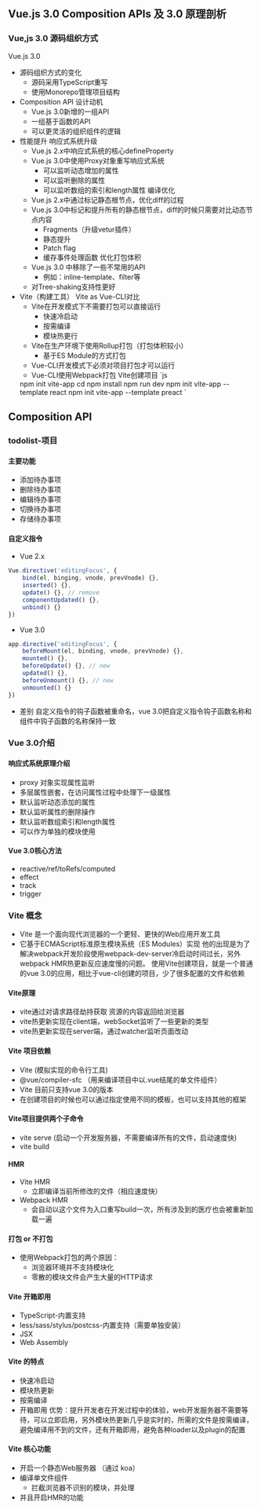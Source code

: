 ## Vue.js 3.0 Composition APIs 及 3.0 原理剖析
### Vue,js 3.0 源码组织方式
Vue.js 3.0
- 源码组织方式的变化
    - 源码采用TypeScript重写
    - 使用Monorepo管理项目结构
- Composition API
    设计动机
    - Vue.js 3.0新增的一组API
    - 一组基于函数的API
    - 可以更灵活的组织组件的逻辑
- 性能提升
    响应式系统升级
    - Vue.js 2.x中响应式系统的核心defineProperty
    - Vue.js 3.0中使用Proxy对象重写响应式系统
        - 可以监听动态增加的属性
        - 可以监听删除的属性
        - 可以监听数组的索引和length属性
    编译优化
    - Vue.js 2.x中通过标记静态根节点，优化diff的过程
    - Vue.js 3.0中标记和提升所有的静态根节点，diff的时候只需要对比动态节点内容
        - Fragments（升级vetur插件）
        - 静态提升
        - Patch flag
        - 缓存事件处理函数
    优化打包体积
    - Vue.js 3.0 中移除了一些不常用的API
        - 例如：inline-template、filter等
    - 对Tree-shaking支持性更好
- Vite（构建工具）
    Vite as Vue-CLI对比
    - Vite在开发模式下不需要打包可以直接运行
        - 快速冷启动
        - 按需编译
        - 模块热更行
    - Vite在生产环境下使用Rollup打包（打包体积较小）
        - 基于ES Module的方式打包
    - Vue-CLI开发模式下必须对项目打包才可以运行
    - Vue-CLI使用Webpack打包
    Vite创建项目
    `js
    <!-- Vite 创建项目 -->
    npm init vite-app <project-name>
    cd <project-name>
    npm install
    npm run dev
    <!-- 基于模板创建项目 -->
    npm init vite-app --template react
    npm init vite-app --template preact
    `
## Composition API
### todolist-项目
#### 主要功能
- 添加待办事项
- 删除待办事项
- 编辑待办事项
- 切换待办事项
- 存储待办事项

#### 自定义指令
- Vue 2.x
```js
Vue.directive('editingFocus', {
    bind(el, binging, vnode, prevVnode) {},
    inserted() {},
    update() {}, // remove
    componentUpdated() {},
    unbind() {}
})
```
- Vue 3.0
```js
app.directive('editingFocus', {
    beforeMount(el, binding, vnode, prevVnode) {},
    mounted() {},
    beforeUpdate() {}, // new
    updated() {},
    beforeUnmount() {}, // new
    unmounted() {}
})
```
- 差别
自定义指令的钩子函数被重命名，vue 3.0把自定义指令钩子函数名称和组件中钩子函数的名称保持一致

### Vue  3.0介绍
#### 响应式系统原理介绍
- proxy 对象实现属性监听
- 多层属性嵌套，在访问属性过程中处理下一级属性
- 默认监听动态添加的属性
- 默认监听属性的删除操作
- 默认监听数组索引和length属性
- 可以作为单独的模块使用
#### Vue 3.0核心方法
- reactive/ref/toRefs/computed
- effect
- track
- trigger


### Vite 概念
- Vite 是一个面向现代浏览器的一个更轻、更快的Web应用开发工具
- 它基于ECMAScript标准原生模块系统（ES Modules）实现
他的出现是为了解决webpack开发阶段使用webpack-dev-server冷启动时间过长，另外webpack HMR热更新反应速度慢的问题。
使用Vite创建项目，就是一个普通的vue 3.0的应用，相比于vue-cli创建的项目，少了很多配置的文件和依赖

#### Vite原理
- vite通过对请求路径劫持获取 资源的内容返回给浏览器
- vite热更新实现在client端，webSocket监听了一些更新的类型
- vite热更新实现在server端，通过watcher监听页面改动
#### Vite 项目依赖
- Vite (模拟实现的命令行工具)
- @vue/compiler-sfc （用来编译项目中以.vue结尾的单文件组件）
- Vite 目前只支持vue 3.0的版本
- 在创建项目的时候也可以通过指定使用不同的模板，也可以支持其他的框架

#### Vite项目提供两个子命令
- vite serve (启动一个开发服务器，不需要编译所有的文件，启动速度快)
- vite build

#### HMR
- Vite HMR
    - 立即编译当前所修改的文件（相应速度快）
- Webpack HMR
    - 会自动以这个文件为入口重写build一次，所有涉及到的医疗也会被重新加载一遍

#### 打包 or 不打包
- 使用Webpack打包的两个原因：
    - 浏览器环境并不支持模块化
    - 零散的模块文件会产生大量的HTTP请求

#### Vite 开箱即用
- TypeScript-内置支持
- less/sass/stylus/postcss-内置支持（需要单独安装）
- JSX
- Web Assembly

#### Vite 的特点
- 快速冷启动
- 模块热更新
-  按需编译
- 开箱即用
优势：提升开发者在开发过程中的体验，web开发服务器不需要等待，可以立即启用，另外模块热更新几乎是实时的，所需的文件是按需编译，避免编译用不到的文件，还有开箱即用，避免各种loader以及plugin的配置

#### Vite 核心功能
- 开启一个静态Web服务器 （通过 koa）
- 编译单文件组件
    - 拦截浏览器不识别的模块，并处理
- 并且开启HMR的功能